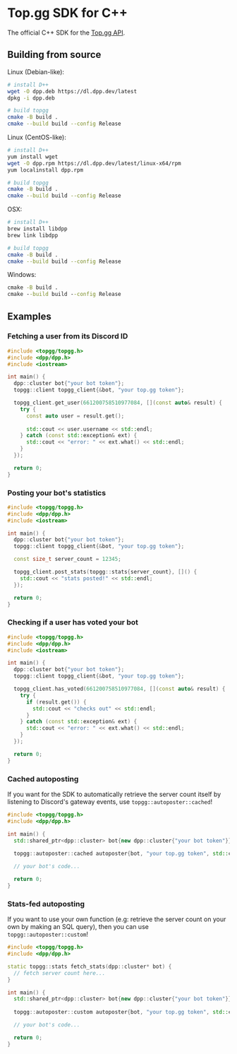# Top.gg SDK for C++

The official C++ SDK for the [Top.gg API](https://docs.top.gg).

## Building from source

Linux (Debian-like):

```sh
# install D++
wget -O dpp.deb https://dl.dpp.dev/latest
dpkg -i dpp.deb

# build topgg
cmake -B build .
cmake --build build --config Release
```

Linux (CentOS-like):

```sh
# install D++
yum install wget
wget -O dpp.rpm https://dl.dpp.dev/latest/linux-x64/rpm
yum localinstall dpp.rpm

# build topgg
cmake -B build .
cmake --build build --config Release
```

OSX:

```sh
# install D++
brew install libdpp
brew link libdpp

# build topgg
cmake -B build .
cmake --build build --config Release
```

Windows:

```bat
cmake -B build .
cmake --build build --config Release
```

## Examples

### Fetching a user from its Discord ID

```cpp
#include <topgg/topgg.h>
#include <dpp/dpp.h>
#include <iostream>

int main() {
  dpp::cluster bot{"your bot token"};
  topgg::client topgg_client{&bot, "your top.gg token"};

  topgg_client.get_user(661200758510977084, [](const auto& result) {
    try {
      const auto user = result.get();
    
      std::cout << user.username << std::endl;
    } catch (const std::exception& ext) {
      std::cout << "error: " << ext.what() << std::endl;
    }
  });

  return 0;
}
```

### Posting your bot's statistics

```cpp
#include <topgg/topgg.h>
#include <dpp/dpp.h>
#include <iostream>

int main() {
  dpp::cluster bot{"your bot token"};
  topgg::client topgg_client{&bot, "your top.gg token"};

  const size_t server_count = 12345;

  topgg_client.post_stats(topgg::stats{server_count}, []() {
    std::cout << "stats posted!" << std::endl;
  });

  return 0;
}
```

### Checking if a user has voted your bot

```cpp
#include <topgg/topgg.h>
#include <dpp/dpp.h>
#include <iostream>

int main() {
  dpp::cluster bot{"your bot token"};
  topgg::client topgg_client{&bot, "your top.gg token"};

  topgg_client.has_voted(661200758510977084, [](const auto& result) {
    try {
      if (result.get()) {
        std::cout << "checks out" << std::endl;
      }
    } catch (const std::exception& ext) {
      std::cout << "error: " << ext.what() << std::endl;
    }
  });

  return 0;
}
```

### Cached autoposting

If you want for the SDK to automatically retrieve the server count itself by listening to Discord's gateway events, use `topgg::autoposter::cached`!

```cpp
#include <topgg/topgg.h>
#include <dpp/dpp.h>

int main() {
  std::shared_ptr<dpp::cluster> bot{new dpp::cluster{"your bot token"}};
  
  topgg::autoposter::cached autoposter{bot, "your top.gg token", std::chrono::minutes(15)};

  // your bot's code...

  return 0;
}
```

### Stats-fed autoposting

If you want to use your own function (e.g: retrieve the server count on your own by making an SQL query), then you can use `topgg::autoposter::custom`!

```cpp
#include <topgg/topgg.h>
#include <dpp/dpp.h>

static topgg::stats fetch_stats(dpp::cluster* bot) {
  // fetch server count here...
}

int main() {
  std::shared_ptr<dpp::cluster> bot{new dpp::cluster{"your bot token"}};
  
  topgg::autoposter::custom autoposter{bot, "your top.gg token", std::chrono::minutes(15), fetch_stats};

  // your bot's code...

  return 0;
}
```